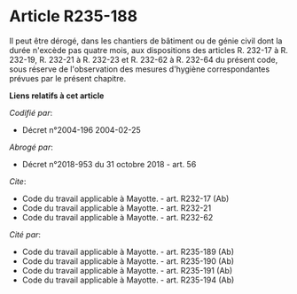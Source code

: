 # Article R235-188

Il peut être dérogé, dans les chantiers de bâtiment ou de génie civil dont la durée n'excède pas quatre mois, aux
dispositions des articles R. 232-17 à R. 232-19, R. 232-21 à R. 232-23 et R. 232-62 à R. 232-64 du présent code, sous réserve
de l'observation des mesures d'hygiène correspondantes prévues par le présent chapitre.

**Liens relatifs à cet article**

_Codifié par_:

  - Décret n°2004-196 2004-02-25

_Abrogé par_:

  - Décret n°2018-953 du 31 octobre 2018 - art. 56

_Cite_:

  - Code du travail applicable à Mayotte. - art. R232-17 (Ab)
  - Code du travail applicable à Mayotte. - art. R232-21
  - Code du travail applicable à Mayotte. - art. R232-62

_Cité par_:

  - Code du travail applicable à Mayotte. - art. R235-189 (Ab)
  - Code du travail applicable à Mayotte. - art. R235-190 (Ab)
  - Code du travail applicable à Mayotte. - art. R235-191 (Ab)
  - Code du travail applicable à Mayotte. - art. R235-194 (Ab)
